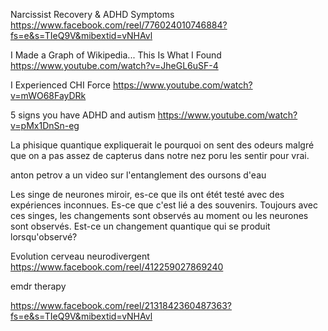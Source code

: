 
Narcissist Recovery & ADHD Symptoms
https://www.facebook.com/reel/776024010746884?fs=e&s=TIeQ9V&mibextid=vNHAvl


I Made a Graph of Wikipedia... This Is What I Found
https://www.youtube.com/watch?v=JheGL6uSF-4


I Experienced CHI Force
https://www.youtube.com/watch?v=mWO68FayDRk


5 signs you have ADHD and autism
https://www.youtube.com/watch?v=pMx1DnSn-eg

La phisique quantique expliquerait le pourquoi on sent des odeurs malgré que on a pas assez de capterus dans notre nez poru les sentir pour vrai.


anton petrov a un video sur l'entanglement des oursons d'eau


Les singe de neurones miroir, es-ce que ils ont étét testé avec des expériences inconnues. Es-ce que c'est lié a des souvenirs.
Toujours avec ces singes, les changements sont observés au moment ou les neurones sont observés. Est-ce un changement quantique qui se produit lorsqu'observé?

Evolution cerveau neurodivergent
https://www.facebook.com/reel/412259027869240


emdr therapy

https://www.facebook.com/reel/2131842360487363?fs=e&s=TIeQ9V&mibextid=vNHAvl




